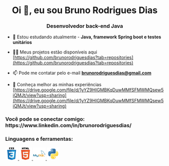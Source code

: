 <h1 align="center">Oi 👋, eu sou Bruno Rodrigues Dias</h1>
<h3 align="center">Desenvolvedor back-end Java</h3>

- 🌱 Estou estudando atualmente - **Java, framework Spring boot e testes unitários**

- 👨‍💻 Meus projetos estão disponíveis aqui [https://github.com/brunorodriguesdias?tab=repositories](https://github.com/brunorodriguesdias?tab=repositories)

- 📫 Pode me contatar pelo e-mail **brunorodriguesdias@gmail.com**

- 📄 Conheça melhor as minhas experiências [https://drive.google.com/file/d/1yYZ9HIGMBKqDuwMMfSFMWMQsew5iQMJt/view?usp=sharing](https://drive.google.com/file/d/1yYZ9HIGMBKqDuwMMfSFMWMQsew5iQMJt/view?usp=sharing)

<h3 align="left">Você pode se conectar comigo: https://www.linkedin.com/in/brunorodriguesdias/</h3>
<p align="left">
</p>

<h3 align="left">Linguagens e ferramentas:</h3>
<p align="left"> <a href="https://www.w3schools.com/css/" target="_blank" rel="noreferrer"> <img src="https://raw.githubusercontent.com/devicons/devicon/master/icons/css3/css3-original-wordmark.svg" alt="css3" width="40" height="40"/> </a> <a href="https://www.w3.org/html/" target="_blank" rel="noreferrer"> <img src="https://raw.githubusercontent.com/devicons/devicon/master/icons/html5/html5-original-wordmark.svg" alt="html5" width="40" height="40"/> </a> <a href="https://www.mysql.com/" target="_blank" rel="noreferrer"> <img src="https://raw.githubusercontent.com/devicons/devicon/master/icons/mysql/mysql-original-wordmark.svg" alt="mysql" width="40" height="40"/> </a> <a href="https://www.python.org" target="_blank" rel="noreferrer"> <img src="https://raw.githubusercontent.com/devicons/devicon/master/icons/python/python-original.svg" alt="python" width="40" height="40"/> </a> </p>

 
